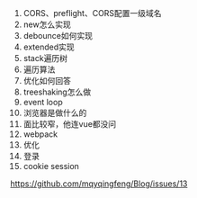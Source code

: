 <!--
 * @description: 
 * @author: xiangrong.liu
 * @Date: 2020-06-17 14:44:42
 * @LastEditors: xiangrong.liu
 * @LastEditTime: 2020-08-17 16:55:10
--> 
1. CORS、preflight、CORS配置一级域名
2. new怎么实现
3. debounce如何实现
4. extended实现
5. stack遍历树
6. 遍历算法
7. 优化如何回答
8. treeshaking怎么做
9. event loop
10. 浏览器是做什么的
11. 面比较窄，他连vue都没问
12. webpack
13. 优化
14. 登录
15. cookie session

https://github.com/mqyqingfeng/Blog/issues/13